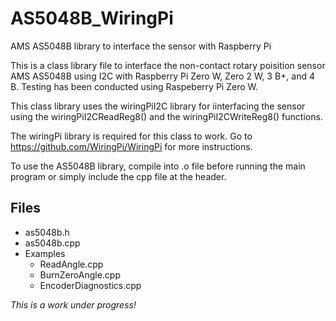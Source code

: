 # AS5048B_WiringPi
AMS AS5048B library to interface the sensor with Raspberry Pi

This is a class library file to interface the non-contact rotary poisition sensor AMS AS5048B using I2C with Raspberry Pi Zero W, Zero 2 W, 3 B+, and 4 B. Testing has been conducted using Raspeberry Pi Zero W.

This class library uses the wiringPiI2C library for iinterfacing the sensor using the wiringPiI2CReadReg8() and the wiringPiI2CWriteReg8() functions.

The wiringPi library is required for this class to work. Go to https://github.com/WiringPi/WiringPi for more instructions.

To use the AS5048B library, compile into .o file before running the main program or simply include the cpp file at the header.

## Files
* as5048b.h
* as5048b.cpp
* Examples
    * ReadAngle.cpp
    * BurnZeroAngle.cpp
    * EncoderDiagnostics.cpp

*This is a work under progress!*


